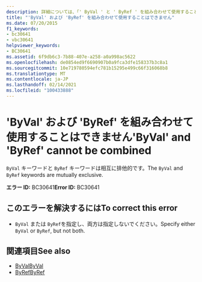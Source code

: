 ```yaml
---
description: 詳細については、「' ByVal ' と ' ByRef ' を組み合わせて使用することはできません
title: "'ByVal' および 'ByRef' を組み合わせて使用することはできません"
ms.date: 07/20/2015
f1_keywords:
- bc30641
- vbc30641
helpviewer_keywords:
- BC30641
ms.assetid: 6f9db6c3-7b88-407e-a258-a0a998ac5622
ms.openlocfilehash: de0854ed9f6690907b0a9fca3dfe158337b3c8a1
ms.sourcegitcommit: 10e719780594efc781b15295e499c66f316068b8
ms.translationtype: MT
ms.contentlocale: ja-JP
ms.lasthandoff: 02/14/2021
ms.locfileid: "100433888"
---
```

# <a name="byval-and-byref-cannot-be-combined"></a><span data-ttu-id="67541-103">'ByVal' および 'ByRef' を組み合わせて使用することはできません</span><span class="sxs-lookup"><span data-stu-id="67541-103">'ByVal' and 'ByRef' cannot be combined</span></span>

<span data-ttu-id="67541-104">`ByVal` キーワードと `ByRef` キーワードは相互に排他的です。</span><span class="sxs-lookup"><span data-stu-id="67541-104">The `ByVal` and `ByRef` keywords are mutually exclusive.</span></span>  
  
 <span data-ttu-id="67541-105">**エラー ID:** BC30641</span><span class="sxs-lookup"><span data-stu-id="67541-105">**Error ID:** BC30641</span></span>  
  
## <a name="to-correct-this-error"></a><span data-ttu-id="67541-106">このエラーを解決するには</span><span class="sxs-lookup"><span data-stu-id="67541-106">To correct this error</span></span>  
  
- <span data-ttu-id="67541-107">`ByVal` または `ByRef`を指定し、両方は指定しないでください。</span><span class="sxs-lookup"><span data-stu-id="67541-107">Specify either `ByVal` or `ByRef`, but not both.</span></span>  
  
## <a name="see-also"></a><span data-ttu-id="67541-108">関連項目</span><span class="sxs-lookup"><span data-stu-id="67541-108">See also</span></span>

- [<span data-ttu-id="67541-109">ByVal</span><span class="sxs-lookup"><span data-stu-id="67541-109">ByVal</span></span>](../language-reference/modifiers/byval.md)
- [<span data-ttu-id="67541-110">ByRef</span><span class="sxs-lookup"><span data-stu-id="67541-110">ByRef</span></span>](../language-reference/modifiers/byref.md)
